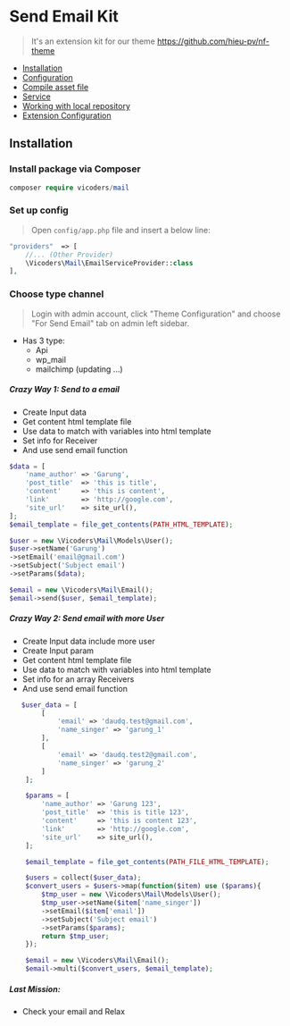 # Send Email Kit
 > It's an extension kit for our theme https://github.com/hieu-pv/nf-theme 
 
- [Installation](#installation)
- [Configuration](#configuration)
- [Compile asset file](#compiler)
- [Service](#service)
- [Working with local repository](#local-reposoitory)
- [Extension Configuration](#extension-configuration)

 
<a name="installation"></a>
## Installation

### Install package via Composer

```php
composer require vicoders/mail
```

### Set up config
> Open `config/app.php` file and insert a below line: 

```php
"providers"  => [
    //... (Other Provider)
    \Vicoders\Mail\EmailServiceProvider::class
],
``` 

<a name="local-reposoitory"></a>
### Choose type channel
> Login with admin account, click "Theme Configuration" and choose "For Send Email" tab on admin left sidebar.

- Has 3 type:
  + Api
  + wp_mail
  + mailchimp (updating ...)

##### Crazy Way 1: Send to a email
<ul>
    <li>Create Input data</li>
    <li>Get content html template file</li>
    <li>Use data to match with variables into html template </li>
    <li>Set info for Receiver</li>
    <li>And use send email function</li>
</ul>

```php
$data = [
    'name_author' => 'Garung',
    'post_title'  => 'this is title',
    'content'     => 'this is content',
    'link'        => 'http://google.com',
    'site_url'    => site_url(),
];
$email_template = file_get_contents(PATH_HTML_TEMPLATE);

$user = new \Vicoders\Mail\Models\User();
$user->setName('Garung')
->setEmail('email@gmail.com')
->setSubject('Subject email')
->setParams($data);

$email = new \Vicoders\Mail\Email();
$email->send($user, $email_template);
```

<a name="configuration"></a>
##### Crazy Way 2: Send email with more User
> 

<ul>
    <li>Create Input data include more user</li>
    <li>Create Input param</li>
    <li>Get content html template file</li>
    <li>Use data to match with variables into html template </li>
    <li>Set info for an array Receivers</li>
    <li>And use send email function</li>
</ul>

```php
   $user_data = [
	    [
	        'email' => 'daudq.test@gmail.com',
	        'name_singer' => 'garung_1'
	    ],
	    [
	        'email' => 'daudq.test2@gmail.com',
	        'name_singer' => 'garung_2'
	    ]
	];

	$params = [
	    'name_author' => 'Garung 123',
	    'post_title'  => 'this is title 123',
	    'content'     => 'this is content 123',
	    'link'        => 'http://google.com',
	    'site_url'    => site_url(),
	];

	$email_template = file_get_contents(PATH_FILE_HTML_TEMPLATE);

	$users = collect($user_data);
	$convert_users = $users->map(function($item) use ($params){
	    $tmp_user = new \Vicoders\Mail\Models\User();
	    $tmp_user->setName($item['name_singer'])
	    ->setEmail($item['email'])
	    ->setSubject('Subject email')
	    ->setParams($params);
	    return $tmp_user;
	});

	$email = new \Vicoders\Mail\Email();
	$email->multi($convert_users, $email_template);
```

##### Last Mission: 
- Check your email and Relax


